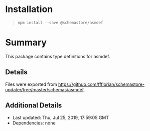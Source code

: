 # Installation
> `npm install --save @schemastore/asmdef`

# Summary
This package contains type definitions for asmdef.

## Details
Files were exported from https://github.com/ffflorian/schemastore-updater/tree/master/schemas/asmdef.

## Additional Details
* Last updated: Thu, Jul 25, 2019, 17:59:05 GMT
* Dependencies: none
